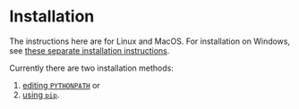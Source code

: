 # Installation

The instructions here are for Linux and MacOS. For installation on Windows, see
[these separate installation instructions](windows.md). 

Currently there are two
installation methods:
1. [editing `PYTHONPATH`](install_pythonpath.md) or
2. [using `pip`](install_pip.md).
